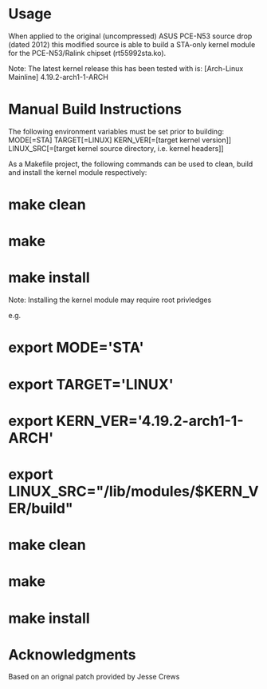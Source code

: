 Usage
=====
When applied to the original (uncompressed) ASUS PCE-N53 source drop (dated
2012) this modified source is able to build a STA-only kernel module for the
PCE-N53/Ralink chipset (rt55992sta.ko).

Note: The latest kernel release this has been tested with is:
   [Arch-Linux Mainline] 4.19.2-arch1-1-ARCH 


Manual Build Instructions
=========================
The following environment variables must be set prior to building:
MODE[=STA]
TARGET[=LINUX]
KERN_VER[=[target kernel version]]
LINUX_SRC[=[target kernel source directory, i.e. kernel headers]]


As a Makefile project, the following commands can be used to clean, build and
install the kernel module respectively:
# make clean
# make
# make install

Note: Installing the kernel module may require root privledges

e.g.
# export MODE='STA'
# export TARGET='LINUX'
# export KERN_VER='4.19.2-arch1-1-ARCH'
# export LINUX_SRC="/lib/modules/$KERN_VER/build"
# make clean
# make
# make install


Acknowledgments
===============
Based on an orignal patch provided by Jesse Crews <jcrews at gridlox dot net>